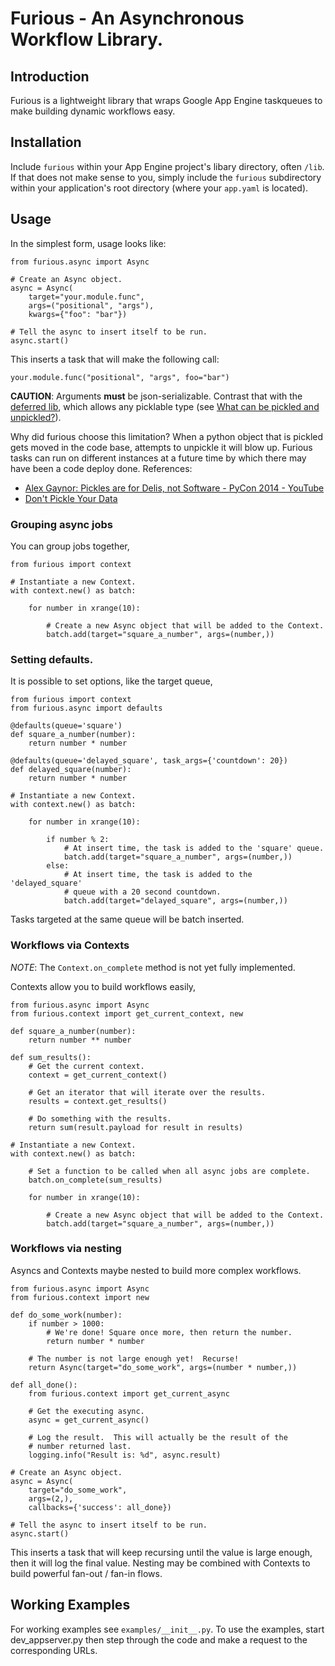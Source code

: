 Furious - An Asynchronous Workflow Library.
===========================================

Introduction
------------

Furious is a lightweight library that wraps Google App Engine taskqueues to
make building dynamic workflows easy.


Installation
------------

Include `furious` within your App Engine project's libary directory, often
`/lib`.  If that does not make sense to you, simply include the `furious`
subdirectory within your application's root directory (where your `app.yaml`
is located).

Usage
-----

In the simplest form, usage looks like:

    from furious.async import Async

    # Create an Async object.
    async = Async(
        target="your.module.func",
        args=("positional", "args"),
        kwargs={"foo": "bar"})

    # Tell the async to insert itself to be run.
    async.start()

This inserts a task that will make the following call:

    your.module.func("positional", "args", foo="bar")

**CAUTION**: Arguments **must** be json-serializable. 
Contrast that with the [deferred lib](https://cloud.google.com/appengine/articles/deferred), 
which allows any picklable type 
(see [What can be pickled and unpickled?](https://docs.python.org/2/library/pickle.html#what-can-be-pickled-and-unpickled)).

Why did furious choose this limitation?
When a python object that is pickled gets moved in the code base, 
attempts to unpickle it will blow up. Furious tasks can run on 
different instances at a future time by which there may have 
been a code deploy done. References:

* [Alex Gaynor: Pickles are for Delis, not Software - PyCon 2014 - YouTube](https://www.youtube.com/watch?v=7KnfGDajDQw&t=1292)
* [Don't Pickle Your Data](http://www.benfrederickson.com/dont-pickle-your-data/)


### Grouping async jobs

You can group jobs together,

    from furious import context

    # Instantiate a new Context.
    with context.new() as batch:

        for number in xrange(10):

            # Create a new Async object that will be added to the Context.
            batch.add(target="square_a_number", args=(number,))


### Setting defaults.

It is possible to set options, like the target queue,

    from furious import context
    from furious.async import defaults

    @defaults(queue='square')
    def square_a_number(number):
        return number * number

    @defaults(queue='delayed_square', task_args={'countdown': 20})
    def delayed_square(number):
        return number * number

    # Instantiate a new Context.
    with context.new() as batch:

        for number in xrange(10):

            if number % 2:
                # At insert time, the task is added to the 'square' queue.
                batch.add(target="square_a_number", args=(number,))
            else:
                # At insert time, the task is added to the 'delayed_square'
                # queue with a 20 second countdown.
                batch.add(target="delayed_square", args=(number,))


Tasks targeted at the same queue will be batch inserted.


### Workflows via Contexts

*NOTE*: The `Context.on_complete` method is not yet fully implemented.

Contexts allow you to build workflows easily,

    from furious.async import Async
    from furious.context import get_current_context, new

    def square_a_number(number):
        return number ** number

    def sum_results():
        # Get the current context.
        context = get_current_context()

        # Get an iterator that will iterate over the results.
        results = context.get_results()

        # Do something with the results.
        return sum(result.payload for result in results)

    # Instantiate a new Context.
    with context.new() as batch:

        # Set a function to be called when all async jobs are complete.
        batch.on_complete(sum_results)

        for number in xrange(10):

            # Create a new Async object that will be added to the Context.
            batch.add(target="square_a_number", args=(number,))


### Workflows via nesting

Asyncs and Contexts maybe nested to build more complex workflows.

    from furious.async import Async
    from furious.context import new

    def do_some_work(number):
        if number > 1000:
            # We're done! Square once more, then return the number.
            return number * number

        # The number is not large enough yet!  Recurse!
        return Async(target="do_some_work", args=(number * number,))

    def all_done():
        from furious.context import get_current_async

        # Get the executing async.
        async = get_current_async()

        # Log the result.  This will actually be the result of the
        # number returned last.
        logging.info("Result is: %d", async.result)

    # Create an Async object.
    async = Async(
        target="do_some_work",
        args=(2,),
        callbacks={'success': all_done})

    # Tell the async to insert itself to be run.
    async.start()

This inserts a task that will keep recursing until the value is large enough,
then it will log the final value.  Nesting may be combined with Contexts to
build powerful fan-out / fan-in flows.



Working Examples
-----

For working examples see `examples/__init__.py`.  To use the examples, start
dev_appserver.py then step through the code and make a request to the
corresponding URLs.


